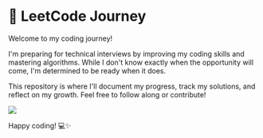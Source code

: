 # 🚀 LeetCode Journey

Welcome to my coding journey! 

I'm preparing for technical interviews by improving my coding skills and mastering algorithms. While I don't know exactly when the opportunity will come, I'm determined to be ready when it does.

This repository is where I'll document my progress, track my solutions, and reflect on my growth. Feel free to follow along or contribute!

![](https://leetcard.jacoblin.cool/yose_14?theme=dark&font=Besley)

Happy coding! 💻✨
